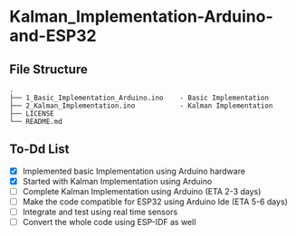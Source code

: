 # Kalman_Implementation-Arduino-and-ESP32

## File Structure
```
.
├── 1_Basic_Implementation_Arduino.ino    - Basic Implementation
├── 2_Kalman_Implementation.ino           - Kalman Implementation  
├── LICENSE                               
└── README.md 

```
## To-Dd List
- [x] Implemented basic Implementation using Arduino hardware 
- [x] Started with Kalman Implementation using Arduino  
- [ ] Complete Kalman Implementation using Arduino          (ETA 2-3 days)
- [ ] Make the code compatible for ESP32 using Arduino Ide  (ETA 5-6 days)
- [ ] Integrate and test using real time sensors
- [ ] Convert the whole code using ESP-IDF as well

